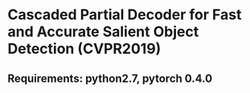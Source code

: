 Cascaded Partial Decoder for Fast and Accurate Salient Object Detection (CVPR2019)
====
Requirements: python2.7, pytorch 0.4.0
----

